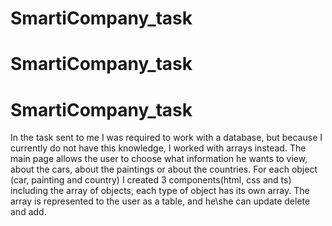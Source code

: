 # SmartiCompany_task
# SmartiCompany_task
# SmartiCompany_task

In the task sent to me I was required to work with a database, but because I currently do not have this knowledge, I worked with arrays instead.
The main page allows the user to choose what information he wants to view, about the cars, about the paintings or about the countries.
For each object (car, painting and country) I created 3 components(html, css and ts) including the array of objects, each type of object has its own array.
The array is represented to the user as a table, and he\she can update delete and add.

